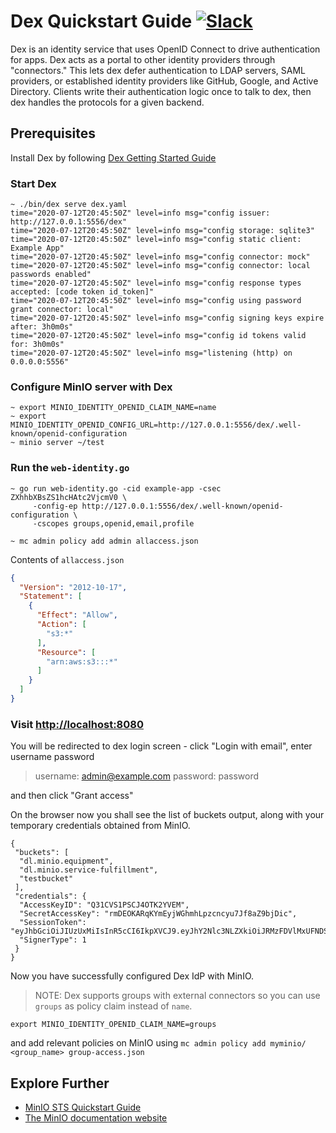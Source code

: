 # Dex Quickstart Guide [![Slack](https://slack.min.io/slack?type=svg)](https://slack.min.io)

Dex is an identity service that uses OpenID Connect to drive authentication for apps. Dex acts as a portal to other identity providers through "connectors." This lets dex defer authentication to LDAP servers, SAML providers, or established identity providers like GitHub, Google, and Active Directory. Clients write their authentication logic once to talk to dex, then dex handles the protocols for a given backend.

## Prerequisites

Install Dex by following [Dex Getting Started Guide](https://dexidp.io/docs/getting-started/)

### Start Dex

```
~ ./bin/dex serve dex.yaml
time="2020-07-12T20:45:50Z" level=info msg="config issuer: http://127.0.0.1:5556/dex"
time="2020-07-12T20:45:50Z" level=info msg="config storage: sqlite3"
time="2020-07-12T20:45:50Z" level=info msg="config static client: Example App"
time="2020-07-12T20:45:50Z" level=info msg="config connector: mock"
time="2020-07-12T20:45:50Z" level=info msg="config connector: local passwords enabled"
time="2020-07-12T20:45:50Z" level=info msg="config response types accepted: [code token id_token]"
time="2020-07-12T20:45:50Z" level=info msg="config using password grant connector: local"
time="2020-07-12T20:45:50Z" level=info msg="config signing keys expire after: 3h0m0s"
time="2020-07-12T20:45:50Z" level=info msg="config id tokens valid for: 3h0m0s"
time="2020-07-12T20:45:50Z" level=info msg="listening (http) on 0.0.0.0:5556"
```

### Configure MinIO server with Dex

```
~ export MINIO_IDENTITY_OPENID_CLAIM_NAME=name
~ export MINIO_IDENTITY_OPENID_CONFIG_URL=http://127.0.0.1:5556/dex/.well-known/openid-configuration
~ minio server ~/test
```

### Run the `web-identity.go`

```
~ go run web-identity.go -cid example-app -csec ZXhhbXBsZS1hcHAtc2VjcmV0 \
     -config-ep http://127.0.0.1:5556/dex/.well-known/openid-configuration \
     -cscopes groups,openid,email,profile
```

```
~ mc admin policy add admin allaccess.json
```

Contents of `allaccess.json`

```json
{
  "Version": "2012-10-17",
  "Statement": [
    {
      "Effect": "Allow",
      "Action": [
        "s3:*"
      ],
      "Resource": [
        "arn:aws:s3:::*"
      ]
    }
  ]
}
```

### Visit <http://localhost:8080>

You will be redirected to dex login screen - click "Login with email", enter username password
> username: admin@example.com
> password: password

and then click "Grant access"

On the browser now you shall see the list of buckets output, along with your temporary credentials obtained from MinIO.

```
{
 "buckets": [
  "dl.minio.equipment",
  "dl.minio.service-fulfillment",
  "testbucket"
 ],
 "credentials": {
  "AccessKeyID": "Q31CVS1PSCJ4OTK2YVEM",
  "SecretAccessKey": "rmDEOKARqKYmEyjWGhmhLpzcncyu7Jf8aZ9bjDic",
  "SessionToken": "eyJhbGciOiJIUzUxMiIsInR5cCI6IkpXVCJ9.eyJhY2Nlc3NLZXkiOiJRMzFDVlMxUFNDSjRPVEsyWVZFTSIsImF0X2hhc2giOiI4amItZFE2OXRtZEVueUZaMUttNWhnIiwiYXVkIjoiZXhhbXBsZS1hcHAiLCJlbWFpbCI6ImFkbWluQGV4YW1wbGUuY29tIiwiZW1haWxfdmVyaWZpZWQiOnRydWUsImV4cCI6IjE1OTQ2MDAxODIiLCJpYXQiOjE1OTQ1ODkzODQsImlzcyI6Imh0dHA6Ly8xMjcuMC4wLjE6NTU1Ni9kZXgiLCJuYW1lIjoiYWRtaW4iLCJzdWIiOiJDaVF3T0dFNE5qZzBZaTFrWWpnNExUUmlOek10T1RCaE9TMHpZMlF4TmpZeFpqVTBOallTQld4dlkyRnMifQ.nrbzIJz99Om7TvJ04jnSTmhvlM7aR9hMM1Aqjp2ONJ1UKYCvegBLrTu6cYR968_OpmnAGJ8vkd7sIjUjtR4zbw",
  "SignerType": 1
 }
}
```

Now you have successfully configured Dex IdP with MinIO.

> NOTE: Dex supports groups with external connectors so you can use `groups` as policy claim instead of `name`.

```
export MINIO_IDENTITY_OPENID_CLAIM_NAME=groups
```

and add relevant policies on MinIO using `mc admin policy add myminio/ <group_name> group-access.json`

## Explore Further

- [MinIO STS Quickstart Guide](https://docs.min.io/docs/minio-sts-quickstart-guide)
- [The MinIO documentation website](https://docs.min.io)
